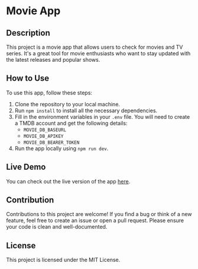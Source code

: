 # Movie App

## Description

This project is a movie app that allows users to check for movies and TV series. It's a great tool for movie enthusiasts who want to stay updated with the latest releases and popular shows.

## How to Use

To use this app, follow these steps:

1. Clone the repository to your local machine.
2. Run `npm install` to install all the necessary dependencies.
3. Fill in the environment variables in your `.env` file. You will need to create a TMDB account and get the following details:
    - `MOVIE_DB_BASEURL`
    - `MOVIE_DB_APIKEY`
    - `MOVIE_DB_BEARER_TOKEN`
4. Run the app locally using `npm run dev`.

## Live Demo

You can check out the live version of the app [here](https://movie-app-bilalftaieh.vercel.app).

## Contribution

Contributions to this project are welcome! If you find a bug or think of a new feature, feel free to create an issue or open a pull request. Please ensure your code is clean and well-documented.

## License

This project is licensed under the MIT License.

